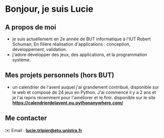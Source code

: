 # Bonjour, je suis Lucie

## A propos de moi
- je suis actuellement en 2e année de BUT informatique à l'IUT Robert Schuman, En filière réalisation d'applications : conception, développement, validation.
- j'adore développer des jeux, des applications, et la programmation système.

## Mes projets personnels (hors BUT)
- un calendrier de l'avent auquel j'ai grandement contribué, disponible sur le web et composé de 24 jeux en Python. J'ai commencé il y a 2 ans et je l'ai repris récemment pour l'améliorer et le finir. disponible sur le site
**https://calendrierdelavent.eu.pythonanywhere.com/**

## Me contacter
✉️ Email : **lucie.tripier@etu.unistra.fr**
